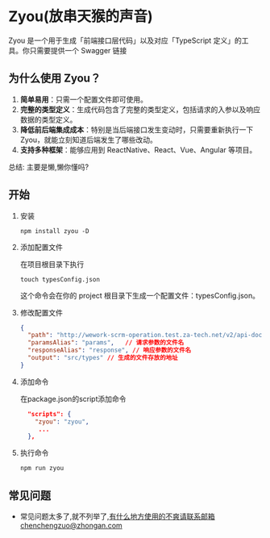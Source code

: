 # Zyou(放串天猴的声音)

Zyou 是一个用于生成「前端接口层代码」以及对应「TypeScript 定义」的工具。你只需要提供一个 Swagger 链接

## 为什么使用 Zyou？

1. **简单易用**：只需一个配置文件即可使用。
2. **完整的类型定义**：生成代码包含了完整的类型定义，包括请求的入参以及响应数据的类型定义。
3. **降低前后端集成成本**：特别是当后端接口发生变动时，只需要重新执行一下 Zyou，就能立刻知道后端发生了哪些改动。
4. **支持多种框架**：能够应用到 ReactNative、React、Vue、Angular 等项目。

总结: 主要是懒,懒你懂吗?

## 开始

1. 安装

   `npm install zyou -D`

2. 添加配置文件

   在项目根目录下执行

   `touch typesConfig.json`

   这个命令会在你的 project 根目录下生成一个配置文件：typesConfig.json。

3. 修改配置文件

   ```json
   {
     "path": "http://wework-scrm-operation.test.za-tech.net/v2/api-docs", // swagger的地址
     "paramsAlias": "params",	// 请求参数的文件名
     "responseAlias": "response", // 响应参数的文件名
     "output": "src/types" // 生成的文件存放的地址
   }
   ```

4. 添加命令

   在package.json的script添加命令

   ```json
     "scripts": {
       "zyou": "zyou",
        ...
     },
   ```

5. 执行命令

   ```bash
   npm run zyou
   ```

## 常见问题

- 常见问题太多了,就不列举了,有什么地方使用的不爽请联系邮箱chenchengzuo@zhongan.com


